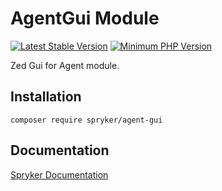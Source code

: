 # AgentGui Module
[![Latest Stable Version](https://poser.pugx.org/spryker/agent-gui/v/stable.svg)](https://packagist.org/packages/spryker/agent-gui)
[![Minimum PHP Version](https://img.shields.io/badge/php-%3E%3D%208.0-8892BF.svg)](https://php.net/)

Zed Gui for Agent module.

## Installation

```
composer require spryker/agent-gui
```

## Documentation

[Spryker Documentation](https://docs.spryker.com)
